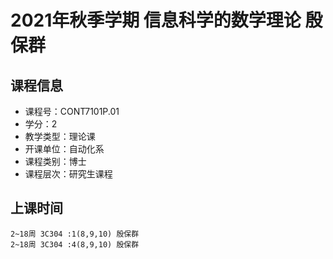 # 2021年秋季学期 信息科学的数学理论 殷保群






## 课程信息

- 课程号：CONT7101P.01
- 学分：2
- 教学类型：理论课
- 开课单位：自动化系
- 课程类别：博士
- 课程层次：研究生课程

## 上课时间

```
2~18周 3C304 :1(8,9,10) 殷保群
2~18周 3C304 :4(8,9,10) 殷保群
```


